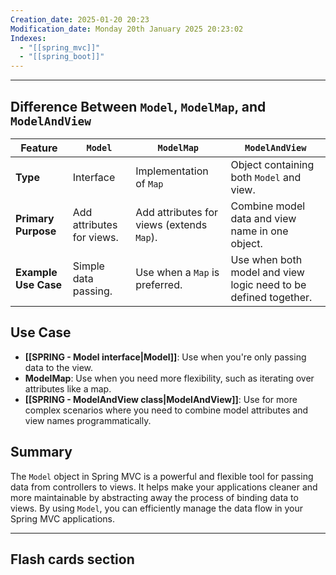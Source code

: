 ```yaml
---
Creation_date: 2025-01-20 20:23
Modification_date: Monday 20th January 2025 20:23:02
Indexes:
  - "[[spring_mvc]]"
  - "[[spring_boot]]"
---
```


----
## Difference Between `Model`, `ModelMap`, and `ModelAndView`

| Feature              | `Model`                   | `ModelMap`                                | `ModelAndView`                                                  |
| -------------------- | ------------------------- | ----------------------------------------- | --------------------------------------------------------------- |
| **Type**             | Interface                 | Implementation of `Map`                   | Object containing both `Model` and view.                        |
| **Primary Purpose**  | Add attributes for views. | Add attributes for views (extends `Map`). | Combine model data and view name in one object.                 |
| **Example Use Case** | Simple data passing.      | Use when a `Map` is preferred.            | Use when both model and view logic need to be defined together. |

## **Use Case**

- **[[SPRING - Model interface|Model]]**: Use when you're only passing data to the view.
- **ModelMap**: Use when you need more flexibility, such as iterating over attributes like a map.
- **[[SPRING - ModelAndView class|ModelAndView]]**: Use for more complex scenarios where you need to combine model attributes and view names programmatically.

## **Summary**

The `Model` object in Spring MVC is a powerful and flexible tool for passing data from controllers to views. It helps make your applications cleaner and more maintainable by abstracting away the process of binding data to views. By using `Model`, you can efficiently manage the data flow in your Spring MVC applications.

















---
## Flash cards section
